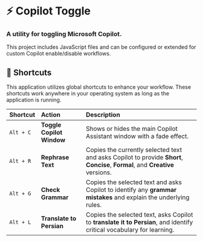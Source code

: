 # ⚡ Copilot Toggle

### A utility for toggling Microsoft Copilot.

This project includes JavaScript files and can be configured or extended for custom Copilot enable/disable workflows.

## 🚀 Shortcuts

This application utilizes global shortcuts to enhance your workflow. These shortcuts work anywhere in your operating system as long as the application is running.

| Shortcut  | Action                    | Description                                                                                                                   |
| :-------- | :------------------------ | :---------------------------------------------------------------------------------------------------------------------------- |
| `Alt + C` | **Toggle Copilot Window** | Shows or hides the main Copilot Assistant window with a fade effect.                                                          |
| `Alt + R` | **Rephrase Text**         | Copies the currently selected text and asks Copilot to provide **Short**, **Concise**, **Formal**, and **Creative** versions. |
| `Alt + G` | **Check Grammar**         | Copies the selected text and asks Copilot to identify any **grammar mistakes** and explain the underlying rules.              |
| `Alt + L` | **Translate to Persian**  | Copies the selected text, asks Copilot to **translate it to Persian**, and identify critical vocabulary for learning.         |

